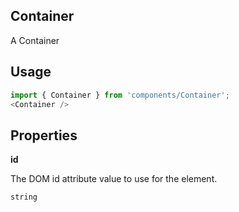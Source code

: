 <!-- ! This is a generated file. To make changes, edit <Component>.doc.js ! -->
## Container
A Container

## Usage

```javascript
import { Container } from 'components/Container';
<Container />
```

## Properties

**id**

The DOM id attribute value to use for the element.

```
string
```
  